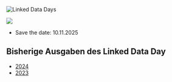 ![Linked Data Days](/static-assets/img/linked-data-days.png)
  
![   ](/static-assets/img/white-space-2.jpg)

* Save the date: 10.11.2025

## Bisherige Ausgaben des Linked Data Day

* [2024](/community/linked-data-day-2024/)
* [2023](/community/linked-data-day-2023/)

